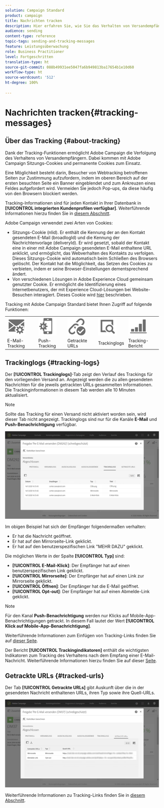 ```yaml
---
solution: Campaign Standard
product: campaign
title: Nachrichten tracken
description: Hier erfahren Sie, wie Sie das Verhalten von Versandempfängern tracken können.
audience: sending
content-type: reference
topic-tags: sending-and-tracking-messages
feature: Leistungsüberwachung
role: Business Practitioner
level: Fortgeschritten
translation-type: ht
source-git-commit: 088b49931ee5047fa6b949813ba17654b1e10d60
workflow-type: ht
source-wordcount: '512'
ht-degree: 100%

---
```



# Nachrichten tracken{#tracking-messages}

## Über das Tracking {#about-tracking}

Dank der Tracking-Funktionen ermöglicht Adobe Campaign die Verfolgung des Verhaltens von Versandempfängern. Dabei kommen mit Adobe Campaign Sitzungs-Cookies und permanente Cookies zum Einsatz.

Eine Möglichkeit besteht darin, Besucher von Webtracking betroffenen Seiten zur Zustimmung aufzufordern, indem im oberen Bereich auf der ersten besuchten Seite ein Banner eingeblendet und zum Ankreuzen eines Feldes aufgefordert wird. Vermeiden Sie jedoch Pop-ups, da diese häufig von den Browsern blockiert werden.

Tracking-Informationen sind für jeden Kontakt in Ihrer Datenbank in **[!UICONTROL integrierten Kundenprofilen verfügbar]**. Weiterführende Informationen hierzu finden Sie in [diesem Abschnitt](../../audiences/using/integrated-customer-profile.md).

Adobe Campaign verwendet zwei Arten von Cookies:

* Sitzungs-Cookie (nlid). Er enthält die Kennung der an den Kontakt gesendeten E-Mail (broadlogId) und die Kennung der Nachrichtenvorlage (deliveryId). Er wird gesetzt, sobald der Kontakt eine in einer mit Adobe Campaign gesendeten E-Mail enthaltene URL anklickt, und ermöglicht, das Webverhalten des Kontakts zu verfolgen. Dieses Sitzungs-Cookie wird automatisch beim Schließen des Browsers gelöscht. Der Kontakt hat die Möglichkeit, das Setzen des Cookies zu verbieten, indem er seine Browser-Einstellungen dementsprechend ändert.
* Von verschiedenen Lösungen in Adobe Experience Cloud gemeinsam genutzter Cookie. Er ermöglicht die Identifizierung eines Internetbenutzers, der mit Experience Cloud-Lösungen bei Website-Besuchen interagiert. Dieses Cookie wird [hier](https://docs.adobe.com/content/help/de-DE/core-services/interface/ec-cookies/cookies-mc.html) beschrieben.

Tracking mit Adobe Campaign Standard bietet Ihnen Zugriff auf folgende Funktionen:

<table>
<tr>
    <td valign="top">
        <a href="../../administration/using/configuring-email-channel.md#tracking-parameters"><img width="60px" alt="Bedingungen" src="assets/icon_email_parameters.png"/></a>
    </td>
    <td valign="top">
        <a href="https://helpx.adobe.com/de/campaign/kb/push-tracking.html"><img width="60px" alt="Bedingungen" src="assets/icon_push_parameters.png"/></a>
    </td>
    <td valign="top">
        <a href="../../designing/using/links.md#about-tracked-urls"><img width="60px" alt="Bedingungen" src="assets/icon_url.png"/></a>
    </td>
        <td valign="top">
          <a href="../../sending/using/tracking-messages.md#tracking-logs"><img width="60px" alt="Bedingungen" src="assets/icon_log.png"/></a>
    </td>
    </td>
    <td valign="top">
          <a href="../../reporting/using/tracking-indicators.md"><img width="60px" alt="Bedingungen" src="assets/icon_report.png"/></a>
</tr>
<tr>
<td>E-Mail-Tracking</td>
<td>Push-Tracking</td>
<td>Getrackte URLs</td>
<td>Trackinglogs </td>
<td>Tracking-Bericht</td>
</tr>
</table>

## Trackinglogs         {#tracking-logs}

Der **[!UICONTROL Trackinglogs]**-Tab zeigt den Verlauf des Trackings für den vorliegenden Versand an. Angezeigt werden die zu allen gesendeten Nachrichten für die jeweils getrackten URLs gesammelten Informationen. Die Trackinginformationen in diesem Tab werden alle 10 Minuten aktualisiert.

>[!NOTE]
>
>Sollte das Tracking für einen Versand nicht aktiviert worden sein, wird dieser Tab nicht angezeigt. Trackinglogs sind nur für die Kanäle **E-Mail** und **Push-Benachrichtigung** verfügbar.

![](assets/tracking_logs.png)

Im obigen Beispiel hat sich der Empfänger folgendermaßen verhalten:

* Er hat die Nachricht geöffnet.
* Er hat auf den Mirrorseite-Link geklickt.
* Er hat auf den benutzerspezifischen Link &quot;MEHR DAZU&quot; geklickt.

Die möglichen Werte in der Spalte **[!UICONTROL Typ]** sind:

* **[!UICONTROL E-Mail-Klick]**: Der Empfänger hat auf einen benutzerspezifischen Link geklickt.
* **[!UICONTROL Mirrorseite]**: Der Empfänger hat auf einen Link zur Mirrorseite geklickt.
* **[!UICONTROL Öffnen]**: Der Empfänger hat die E-Mail geöffnet.
* **[!UICONTROL Opt-out]**: Der Empfänger hat auf einen Abmelde-Link geklickt.

>[!NOTE]
>
>Für den Kanal **Push-Benachrichtigung** werden nur Klicks auf Mobile-App-Benachrichtigungen getrackt. In diesem Fall lautet der Wert **[!UICONTROL Klick auf Mobile-App-Benachrichtigung]**.

Weiterführende Informationen zum Einfügen von Tracking-Links finden Sie auf [dieser Seite](../../designing/using/links.md#inserting-a-link).

Der Bericht **[!UICONTROL Trackingindikatoren]** enthält die wichtigsten Indikatoren zum Tracking des Verhaltens nach dem Empfang einer E-Mail-Nachricht. Weiterführende Informationen hierzu finden Sie auf dieser [Seite](../../reporting/using/tracking-indicators.md).

## Getrackte URLs {#tracked-urls}

Der Tab **[!UICONTROL Getrackte URLs]** gibt Auskunft über die in der gesendeten Nachricht enthaltenen URLs, ihren Typ sowie ihre Quell-URLs.

![](assets/sending_delivery6.png)

Weiterführende Informationen zu Tracking-Links finden Sie in [diesem Abschnitt](../../designing/using/links.md#about-tracked-urls).
